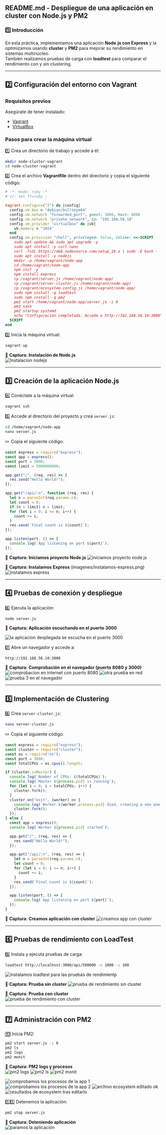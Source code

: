 ## **README.md - Despliegue de una aplicación en cluster con Node.js y PM2**  

### **1️⃣ Introducción**  
En esta práctica, implementamos una aplicación **Node.js con Express** y la optimizamos usando **cluster** y **PM2** para mejorar su rendimiento en sistemas multinúcleo.  
También realizamos pruebas de carga con **loadtest** para comparar el rendimiento con y sin clustering.  

---

## **2️⃣ Configuración del entorno con Vagrant**  

### **Requisitos previos**  
Asegúrate de tener instalado:  
- [Vagrant](https://www.vagrantup.com/)  
- [VirtualBox](https://www.virtualbox.org/)  

### **Pasos para crear la máquina virtual**  
1️⃣ Crea un directorio de trabajo y accede a él:  
```sh
mkdir node-cluster-vagrant
cd node-cluster-vagrant
```
2️⃣ Crea el archivo **Vagrantfile** dentro del directorio y copia el siguiente código:  

```ruby
# -*- mode: ruby -*-
# vi: set ft=ruby :

Vagrant.configure("2") do |config|
  config.vm.box = "debian/bullseye64"
  config.vm.network "forwarded_port", guest: 3000, host: 8080
  config.vm.network "private_network", ip: "192.168.56.10"
  config.vm.provider "virtualbox" do |vb|
    vb.memory = "1024"
  end
  config.vm.provision "shell", privileged: false, inline: <<-SCRIPT
    sudo apt update && sudo apt upgrade -y
    sudo apt install -y curl nano
    curl -fsSL https://deb.nodesource.com/setup_18.x | sudo -E bash -
    sudo apt install -y nodejs
    mkdir -p /home/vagrant/node-app
    cd /home/vagrant/node-app
    npm init -y
    npm install express
    cp /vagrant/server.js /home/vagrant/node-app/
    cp /vagrant/server-cluster.js /home/vagrant/node-app/
    cp /vagrant/ecosystem.config.js /home/vagrant/node-app/
    sudo npm install -g loadtest
    sudo npm install -g pm2
    pm2 start /home/vagrant/node-app/server.js -i 0
    pm2 save
    pm2 startup systemd
    echo "Configuración completada. Accede a http://192.168.56.10:3000"
  SCRIPT
end
```

3️⃣ Inicia la máquina virtual:  
```sh
vagrant up
```
📸 **Captura: Instalación de Node.js**  
![Instalacion nodejs](https://github.com/user-attachments/assets/6e2daf7d-2777-4ca9-ba10-bd014766aea2)

---

## **3️⃣ Creación de la aplicación Node.js**  

4️⃣ Conéctate a la máquina virtual:  
```sh
vagrant ssh
```
5️⃣ Accede al directorio del proyecto y crea `server.js`:  
```sh
cd /home/vagrant/node-app
nano server.js
```
✏️ Copia el siguiente código:  
```js
const express = require("express");
const app = express();
const port = 3000;
const limit = 5000000000;

app.get("/", (req, res) => {
  res.send("Hello World!");
});

app.get("/api/:n", function (req, res) {
  let n = parseInt(req.params.n);
  let count = 0;
  if (n > limit) n = limit;
  for (let i = 0; i <= n; i++) {
    count += i;
  }
  res.send(`Final count is ${count}`);
});

app.listen(port, () => {
  console.log(`App listening on port ${port}`);
});
```
📸 **Captura: Iniciamos proyecto Node.js**
![iniciamos proyecto node js](https://github.com/user-attachments/assets/3f4e6fd5-31b2-4dbb-bbae-fdee14870d88)

📸 **Captura: Instalamos Express** (imagenes/instalamos-express.png)  
![instalamos express](https://github.com/user-attachments/assets/97855d6c-4d12-413f-bdf8-ea30f5e72f8d)

---

## **4️⃣ Pruebas de conexión y despliegue**  

6️⃣ Ejecuta la aplicación:  
```sh
node server.js
```
📸 **Captura: Aplicación escuchando en el puerto 3000** 

![la aplicacion desplegada se escucha en el puerto 3000](https://github.com/user-attachments/assets/338c62bd-0196-4294-b143-84201205242a)

7️⃣ Abre un navegador y accede a:  
```
http://192.168.56.10:3000
```
📸 **Captura: Comprobación en el navegador (puerto 8080 y 3000)**
![comprobacion en internet con puerto 8080](https://github.com/user-attachments/assets/c077888d-3c27-4f0b-99f9-fcc3fdaf2d10)
![otra prueba en red](https://github.com/user-attachments/assets/0e265665-3746-402d-82fd-5c8b05feb654)
![prueba 3 en el navegador](https://github.com/user-attachments/assets/47acf226-a6c2-4f46-863d-e81055816c48)


---

## **5️⃣ Implementación de Clustering**  

8️⃣ Crea `server-cluster.js`:  
```sh
nano server-cluster.js
```
✏️ Copia el siguiente código:  
```js
const express = require("express");
const cluster = require("cluster");
const os = require("os");
const port = 3000;
const totalCPUs = os.cpus().length;

if (cluster.isMaster) {
  console.log(`Number of CPUs: ${totalCPUs}`);
  console.log(`Master ${process.pid} is running`);
  for (let i = 0; i < totalCPUs; i++) {
    cluster.fork();
  }
  cluster.on("exit", (worker) => {
    console.log(`Worker ${worker.process.pid} died, creating a new one.`);
    cluster.fork();
  });
} else {
  const app = express();
  console.log(`Worker ${process.pid} started`);

  app.get("/", (req, res) => {
    res.send("Hello World!");
  });

  app.get("/api/:n", (req, res) => {
    let n = parseInt(req.params.n);
    let count = 0;
    for (let i = 0; i <= n; i++) {
      count += i;
    }
    res.send(`Final count is ${count}`);
  });

  app.listen(port, () => {
    console.log(`App listening on port ${port}`);
  });
}
```
📸 **Captura: Creamos aplicación con cluster**
![creamos app con cluster](https://github.com/user-attachments/assets/2ed71a76-6efe-422c-9e9a-b11e3f33885c)

---

## **6️⃣ Pruebas de rendimiento con LoadTest**  

9️⃣ Instala y ejecuta pruebas de carga:  
```sh
loadtest http://localhost:3000/api/500000 -n 1000 -c 100
```
![instalamos loadtest para las pruebas de rendimientp](https://github.com/user-attachments/assets/d5a931c4-30cd-4a4d-8470-31af200e0770)

📸 **Captura: Prueba sin cluster**
![prueba de rendimiento sin cluster](https://github.com/user-attachments/assets/2fdafa8c-0e71-462a-bfd1-6106467c588e)

📸 **Captura: Prueba con cluster**  
![prueba de rendimiento con cluster](https://github.com/user-attachments/assets/5aef25a6-1524-4b80-aa4b-64dc4e055eae)

---

## **7️⃣ Administración con PM2**  

🔟 Inicia PM2:  
```sh
pm2 start server.js -i 0
pm2 ls
pm2 logs
pm2 monit
```
📸 **Captura: PM2 logs y procesos**  
![pm2 logs](https://github.com/user-attachments/assets/23d295ec-968f-470f-b627-f6a944e26d58)
![pm2 ls](https://github.com/user-attachments/assets/1a6aca65-b9e9-4f24-b42b-5a11b08d777d)
![pm2 monit](https://github.com/user-attachments/assets/e5e8321b-2ee0-4fc7-802c-0972eb0da326)

![comprobamos los procesos de la app 1](https://github.com/user-attachments/assets/5f2545ed-f34e-44d9-9aab-507f39191da7)
![comprobamos los procesos de la app 2](https://github.com/user-attachments/assets/5649d790-b7ee-4bba-a047-f92beb1ad0ed)
![archivo ecosystem editado ok](https://github.com/user-attachments/assets/59bfb4df-5dfa-4f48-8631-b4d7a85e0501)
![resultados de ecosystem tras editarlo](https://github.com/user-attachments/assets/9d29e927-5ea1-47ff-bd81-9c59fc12f88b)


1️⃣1️⃣ Detenemos la aplicación:  
```sh
pm2 stop server.js
```
📸 **Captura: Deteniendo aplicación**  
![paramos la aplicación](https://github.com/user-attachments/assets/3f561a0e-68be-48ae-a387-2a0bc42e35c1)
